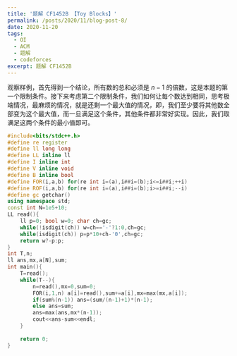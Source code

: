 ```yaml
---
title: '题解 CF1452B 【Toy Blocks】'
permalink: /posts/2020/11/blog-post-8/
date: 2020-11-20
tags:
  - OI
  - ACM
  - 题解
  - codeforces
excerpt: 题解 CF1452B
---
```


观察样例，首先得到一个结论，所有数的总和必须是 $n-1$ 的倍数，这是本题的第一个限制条件。接下来考虑第二个限制条件，我们如何让每个数达到相同，思考极端情况，最麻烦的情况，就是还剩一个最大值的情况，即，我们至少要将其他数全部变为这个最大值，而一旦满足这个条件，其他条件都非常好实现。因此，我们取满足这两个条件的最小值即可。

```cpp
#include<bits/stdc++.h>
#define re register
#define ll long long
#define LL inline ll
#define I inline int
#define V inline void
#define B inline bool
#define FOR(i,a,b) for(re int i=(a),i##i=(b);i<=i##i;++i)
#define ROF(i,a,b) for(re int i=(a),i##i=(b);i>=i##i;--i)
#define gc getchar()
using namespace std;
const int N=1e5+10;
LL read(){
	ll p=0; bool w=0; char ch=gc;
	while(!isdigit(ch)) w=ch=='-'?1:0,ch=gc;
	while(isdigit(ch)) p=p*10+ch-'0',ch=gc;
	return w?-p:p;
}
int T,n;
ll ans,mx,a[N],sum;
int main(){
	T=read();
	while(T--){
		n=read(),mx=0,sum=0;
		FOR(i,1,n) a[i]=read(),sum+=a[i],mx=max(mx,a[i]);
		if(sum%(n-1)) ans=(sum/(n-1)+1)*(n-1);
		else ans=sum;
		ans=max(ans,mx*(n-1));
		cout<<ans-sum<<endl;
	}
	
	return 0;
}
 
```
